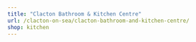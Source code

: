 ```yaml
---
title: "Clacton Bathroom & Kitchen Centre"
url: /clacton-on-sea/clacton-bathroom-and-kitchen-centre/
shop: kitchen
---
```

